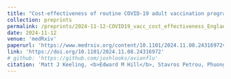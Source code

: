 ```yaml
---
title: "Cost-effectiveness of routine COVID-19 adult vaccination programmes in England"
collection: preprints
permalink: /preprints/2024-11-12-COVID19_vacc_cost_effectiveness_England
date: 2024-11-12
venue: 'medRxiv'
paperurl: 'https://www.medrxiv.org/content/10.1101/2024.11.08.24316972v2.full.pdf' 
link: 'https://doi.org/10.1101/2024.11.08.24316972'
# github: 'https://github.com/joshlooks/avianflu'
citation: 'Matt J Keeling, <b>Edward M Hill</b>, Stavros Petrou, Phuong Bich Tran, May Ee Png, Sophie Staniszewska, Corinna Clark, Katie Hassel, Julia Stowe, Nick Andrews. (2024). &quot;Cost-effectiveness of routine COVID-19 adult vaccination programmes in England.&quot; <i>medRxiv</i>. doi:10.1101/2024.11.08.24316972.'
---
```

